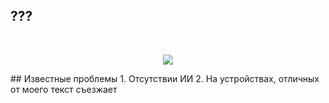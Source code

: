 ## ??? 

<br/>
<p align="center">
  <img src="/../master/gif.gif"/>
</p>
## Известные проблемы
1. Отсутствии ИИ
2. На устройствах, отличных от моего текст съезжает
